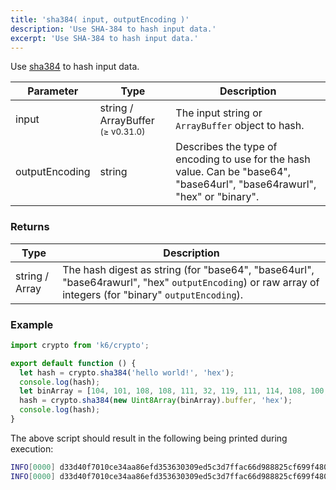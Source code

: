 ```yaml
---
title: 'sha384( input, outputEncoding )'
description: 'Use SHA-384 to hash input data.'
excerpt: 'Use SHA-384 to hash input data.'
---
```


Use [sha384](https://golang.org/pkg/crypto/sha512/) to hash input data.

| Parameter      | Type                 | Description                                       |
| -------------- | -------------------- | --------------------------------------------------|
| input          | string / ArrayBuffer <sup>(≥ v0.31.0)</sup> | The input string or `ArrayBuffer` object to hash. |
| outputEncoding | string               | Describes the type of encoding to use for the hash value. Can be "base64", "base64url", "base64rawurl", "hex" or "binary". |

### Returns

| Type           | Description |
| -------------- | ----------- |
| string / Array | The hash digest as string (for "base64", "base64url", "base64rawurl", "hex" `outputEncoding`) or raw array of integers (for "binary" `outputEncoding`). |


### Example

<CodeGroup labels={[]}>

```javascript
import crypto from 'k6/crypto';

export default function () {
  let hash = crypto.sha384('hello world!', 'hex');
  console.log(hash);
  let binArray = [104, 101, 108, 108, 111, 32, 119, 111, 114, 108, 100, 33];
  hash = crypto.sha384(new Uint8Array(binArray).buffer, 'hex');
  console.log(hash);
}
```

</CodeGroup>

The above script should result in the following being printed during execution:

```bash
INFO[0000] d33d40f7010ce34aa86efd353630309ed5c3d7ffac66d988825cf699f4803ccdf3f033230612f0945332fb580d8af805
INFO[0000] d33d40f7010ce34aa86efd353630309ed5c3d7ffac66d988825cf699f4803ccdf3f033230612f0945332fb580d8af805
```

